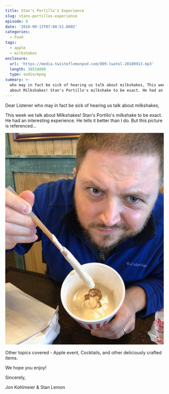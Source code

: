 ```yaml
---
title: Stan's Portillo's Experience
slug: stans-portillos-experience
episode: 9
date: '2018-09-13T07:00:51.000Z'
categories:
  - Food
tags:
  - apple
  - milkshakes
enclosure:
  url: 'https://media.twistoflemonpod.com/009-lwatol-20180913.mp3'
  length: 38534890
  type: audio/mpeg
summary: >-
  who may in fact be sick of hearing us talk about milkshakes, This week we talk
  about Milkshakes! Stan's Portillo's milkshake to be exact. He had an
---
```


Dear Listener who may in fact be sick of hearing us talk about milkshakes,

This week we talk about Milkshakes! Stan's Portillo's milkshake to be exact. He had an interesting experience. He tells it better than I do. But this picture is referenced...

![Stan's portillo's milkshake](./IMG_6447.jpg)

Other topics covered - Apple event, Cocktails, and other deliciously crafted items.

We hope you enjoy!

Sincerely,

Jon Kohlmeier & Stan Lemon

